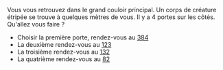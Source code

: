 Vous vous retrouvez dans le grand couloir principal. Un corps de créature étripée se trouve à quelques mètres de vous. Il y a 4 portes sur les côtés. Qu'allez vous faire ?

- Choisir la première porte, rendez-vous au [384](384)
- La deuxième rendez-vous au [123](123)
- La troisième rendez-vous au [132](132)
- La quatrième rendez-vous au [82](82)